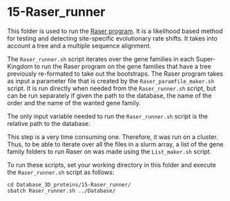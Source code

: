 # 15-Raser_runner

This folder is used to run the [Raser program](https://www.tau.ac.il/~penn/raser.html). It is a likelihood based method for testing and detecting site-specific evolutionary rate shifts. It takes into account a tree and a multiple sequence alignment.

The `Raser_runner.sh` script iterates over the gene families in each Super-Kingdom to run the Raser program on the gene families that have a tree previously re-formated to take out the bootstraps. The Raser program takes as input a parameter file that is created by the `Raser_paramfile_maker.sh` script. It is run directly when needed from the `Raser_runner.sh` script, but can be run separately if given the path to the database, the name of the order and the name of the wanted gene family.

The only input variable needed to run the `Raser_runner.sh` script is the relative path to the database.

This step is a very time consuming one. Therefore, it was run on a cluster. Thus, to be able to iterate over all the files in a slurm array, a list of the gene family folders to run Raser on was made using the `List_maker.sh` script.

To run these scripts, set your working directory in this folder and execute the `Raser_runner.sh` script as follows:
```
cd Database_3D_proteins/15-Raser_runner/
sbatch Raser_runner.sh ../Database/
```
